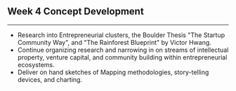 ## Week 4 Concept Development
---

* Research into Entrepreneurial clusters, the Boulder Thesis "The Startup Community Way", and "The Rainforest Blueprint" by Victor Hwang.
* Continue organizing research and narrowing in on streams of intellectual property, venture capital, and community building within entrepreneurial ecosystems.
* Deliver on hand sketches of Mapping methodologies, story-telling devices, and charting.